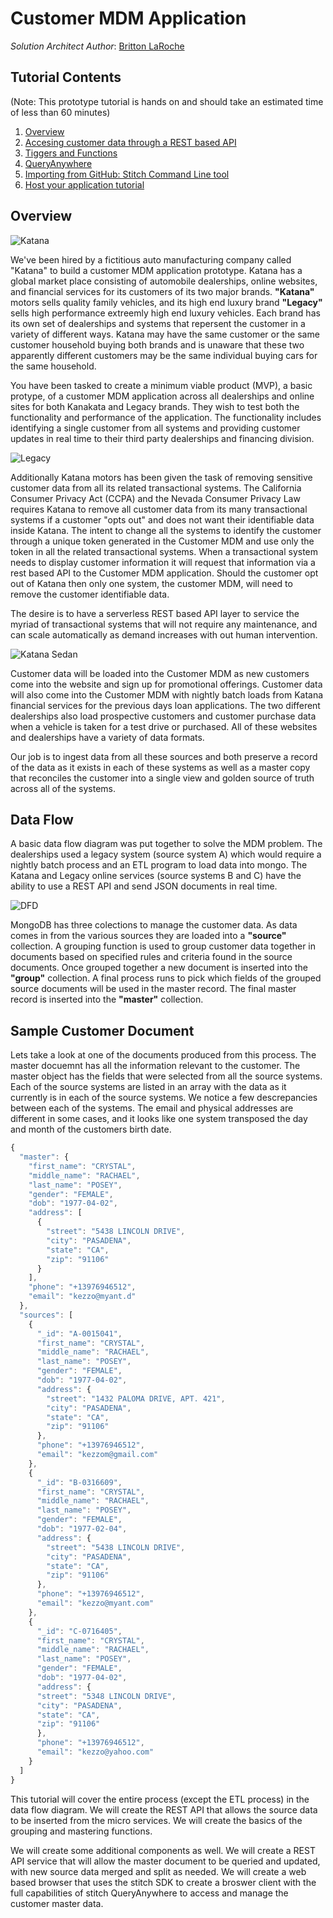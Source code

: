 
# Customer MDM Application
_Solution Architect Author_: [Britton LaRoche](mailto:britton.laroche@mongodb.com)   

## Tutorial Contents 
(Note: This prototype tutorial is hands on and should take an estimated time of less than 60 minutes)
1. [Overview](.)
2. [Accesing customer data through a REST based API](README.md)
3. [Tiggers and Functions](README.md)
4. [QueryAnywhere](README.md)
5. [Importing from GitHub: Stitch Command Line tool](README.md)
6. [Host your application tutorial](README.md)  

## Overview 
![Katana](img/katanalogo.png "Katana")  

We've been hired by a fictitious auto manufacturing company called "Katana" to build a customer MDM application prototype.  Katana has a global market place consisting of automobile dealerships, online websites, and financial services for its customers of its two major brands. __"Katana"__ motors sells quality family vehicles, and its high end luxury brand __"Legacy"__ sells high performance extreemly high end luxury vehicles.  Each brand has its own set of dealerships and systems that repersent the customer in a variety of different ways.  Katana may have the same customer or the same customer household buying both brands and is unaware that these two apparently different customers may be the same individual buying cars for the same household.

You have been tasked to create a minimum viable product (MVP), a basic protype, of a customer MDM application across all dealerships and online sites for both Kanakata and Legacy brands. They wish to test both the functionality and performance of the application.  The functionality includes identifying a single customer from all systems and providing customer updates in real time to their third party dealerships and financing division.

![Legacy](img/legacylogo.png "Legacy")  

Additionally Katana motors has been given the task of removing sensitive customer data from all its related transactional systems. The California Consumer Privacy Act (CCPA) and the Nevada Consumer Privacy Law requires Katana to remove all customer data from its many transactional systems if a customer "opts out" and does not want their identifiable data inside Katana.  The intent to change all the systems to identify the customer through a unique token generated in the Customer MDM and use only the token in all the related transactional systems.  When a transactional system needs to display customer information it will request that information via a rest based API to the Customer MDM application.  Should the customer opt out of Katana then only one system, the customer MDM, will need to remove the customer identifiable data.

The desire is to have a serverless REST based API layer to service the myriad of transactional systems that will not require any maintenance, and can scale automatically as demand increases with out human intervention.

![Katana Sedan](img/kankatasedan4.jpg "Katana")  

Customer data will be loaded into the Customer MDM as new customers come into the website and sign up for promotional offerings.  Customer data will also come into the Customer MDM with nightly batch loads from Katana financial services for the previous days loan applications.  The two different dealerships also load prospective customers and customer purchase data when a vehicle is taken for a test drive or purchased.  All of these websites and dealerships have a variety of data formats.

Our job is to ingest data from all these sources and both preserve a record of the data as it exists in each of these systems as well as a master copy that reconciles the customer into a single view and golden source of truth across all of the systems.

## Data Flow
A basic data flow diagram was put together to solve the MDM problem.  The dealerships used a legacy system (source system A) which would require a nightly batch process and an ETL program to load data into mongo.  The Katana and Legacy online services (source systems B and C) have the ability to use a REST API and send JSON documents in real time.

![DFD](img/dataflowdiagram.jpg "Data Flow Diagram")  

MongoDB has three colections to manage the customer data.  As data comes in from the various sources they are loaded into a __"source"__ collection.  A grouping function is used to group customer data together in documents based on specified rules and criteria found in the source documents.  Once grouped together a new document is inserted into the __"group"__ collection.  A final process runs to pick which fields of the grouped source documents will be used in the master record.  The final master record is inserted into the __"master"__ collection.

## Sample Customer Document
Lets take a look at one of the documents produced from this process.  The master docuemnt has all the information relevant to the customer.  The master object has the fields that were selected from all the source systems.  Each of the source systems are listed in an array with the data as it currently is in each of the source systems.  We notice a few descrepancies between each of the systems. The email and physical addresses are different in some cases, and it looks like one system transposed the day and month of the customers birth date.

```js
{
  "master": {
    "first_name": "CRYSTAL",
    "middle_name": "RACHAEL",
    "last_name": "POSEY",
    "gender": "FEMALE",
    "dob": "1977-04-02",
    "address": [
      {
        "street": "5438 LINCOLN DRIVE",
        "city": "PASADENA",
        "state": "CA",
        "zip": "91106"
      }
    ],
    "phone": "+13976946512",
    "email": "kezzo@myant.d"
  },
  "sources": [
    {
      "_id": "A-0015041",
      "first_name": "CRYSTAL",
      "middle_name": "RACHAEL",
      "last_name": "POSEY",
      "gender": "FEMALE",
      "dob": "1977-04-02",
      "address": {
        "street": "1432 PALOMA DRIVE, APT. 421",
        "city": "PASADENA",
        "state": "CA",
        "zip": "91106"
      },
      "phone": "+13976946512",
      "email": "kezzom@gmail.com"
    },
    {
      "_id": "B-0316609",
      "first_name": "CRYSTAL",
      "middle_name": "RACHAEL",
      "last_name": "POSEY",
      "gender": "FEMALE",
      "dob": "1977-02-04",
      "address": {
        "street": "5438 LINCOLN DRIVE",
        "city": "PASADENA",
        "state": "CA",
        "zip": "91106"
      },
      "phone": "+13976946512",
      "email": "kezzo@myant.com"
    },
    {
      "_id": "C-0716405",
      "first_name": "CRYSTAL",
      "middle_name": "RACHAEL",
      "last_name": "POSEY",
      "gender": "FEMALE",
      "dob": "1977-04-02",
      "address": {
      "street": "5348 LINCOLN DRIVE",
      "city": "PASADENA",
      "state": "CA",
      "zip": "91106"
      },
      "phone": "+13976946512",
      "email": "kezzo@yahoo.com"
    }
  ]
}
```

This tutorial will cover the entire process (except the ETL process) in the data flow diagram. We will create the REST API that allows the source data to be inserted from the micro services. We will create the basics of the grouping and mastering functions. 

We will create some additional components as well.  We will create a REST API service that will allow the master document to be queried and updated, with new source data merged and split as needed.  We will create a web based browser that uses the stitch SDK to create a broswer client with the full capabilities of stitch QueryAnywhere to access and manage the customer master data.

